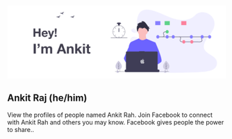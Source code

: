<kbd> ![A cover image](cover_light.png) </kbd>

## Ankit Raj (he/him)



View the profiles of people named Ankit Rah. Join Facebook to connect with Ankit Rah and others you may know. Facebook gives people the power to share..



